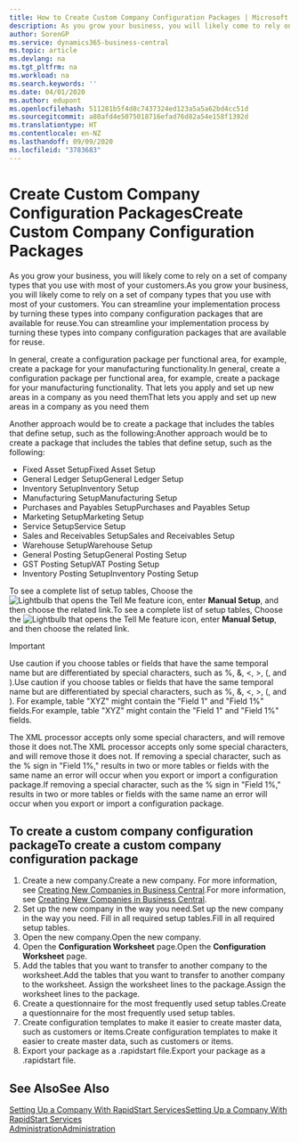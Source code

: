 ```yaml
---
title: How to Create Custom Company Configuration Packages | Microsoft Docs
description: As you grow your business, you will likely come to rely on a set of company types that you use with most of your customers. You can streamline your implementation process by turning these types into company configuration packages that are available for reuse.
author: SorenGP
ms.service: dynamics365-business-central
ms.topic: article
ms.devlang: na
ms.tgt_pltfrm: na
ms.workload: na
ms.search.keywords: ''
ms.date: 04/01/2020
ms.author: edupont
ms.openlocfilehash: 511281b5f4d8c7437324ed123a5a5a62bd4cc51d
ms.sourcegitcommit: a80afd4e5075018716efad76d82a54e158f1392d
ms.translationtype: HT
ms.contentlocale: en-NZ
ms.lasthandoff: 09/09/2020
ms.locfileid: "3783683"
---
```

# <a name="create-custom-company-configuration-packages"></a><span data-ttu-id="6fa98-104">Create Custom Company Configuration Packages</span><span class="sxs-lookup"><span data-stu-id="6fa98-104">Create Custom Company Configuration Packages</span></span>
<span data-ttu-id="6fa98-105">As you grow your business, you will likely come to rely on a set of company types that you use with most of your customers.</span><span class="sxs-lookup"><span data-stu-id="6fa98-105">As you grow your business, you will likely come to rely on a set of company types that you use with most of your customers.</span></span> <span data-ttu-id="6fa98-106">You can streamline your implementation process by turning these types into company configuration packages that are available for reuse.</span><span class="sxs-lookup"><span data-stu-id="6fa98-106">You can streamline your implementation process by turning these types into company configuration packages that are available for reuse.</span></span>  

<span data-ttu-id="6fa98-107">In general, create a configuration package per functional area, for example, create a package for your manufacturing functionality.</span><span class="sxs-lookup"><span data-stu-id="6fa98-107">In general, create a configuration package per functional area, for example, create a package for your manufacturing functionality.</span></span> <span data-ttu-id="6fa98-108">That lets you apply and set up new areas in a company as you need them</span><span class="sxs-lookup"><span data-stu-id="6fa98-108">That lets you apply and set up new areas in a company as you need them</span></span>  

<span data-ttu-id="6fa98-109">Another approach would be to create a package that includes the tables that define setup, such as the following:</span><span class="sxs-lookup"><span data-stu-id="6fa98-109">Another approach would be to create a package that includes the tables that define setup, such as the following:</span></span>  

-   <span data-ttu-id="6fa98-110">Fixed Asset Setup</span><span class="sxs-lookup"><span data-stu-id="6fa98-110">Fixed Asset Setup</span></span>  
-   <span data-ttu-id="6fa98-111">General Ledger Setup</span><span class="sxs-lookup"><span data-stu-id="6fa98-111">General Ledger Setup</span></span>  
-   <span data-ttu-id="6fa98-112">Inventory Setup</span><span class="sxs-lookup"><span data-stu-id="6fa98-112">Inventory Setup</span></span>  
-   <span data-ttu-id="6fa98-113">Manufacturing Setup</span><span class="sxs-lookup"><span data-stu-id="6fa98-113">Manufacturing Setup</span></span>  
-   <span data-ttu-id="6fa98-114">Purchases and Payables Setup</span><span class="sxs-lookup"><span data-stu-id="6fa98-114">Purchases and Payables Setup</span></span>  
-   <span data-ttu-id="6fa98-115">Marketing Setup</span><span class="sxs-lookup"><span data-stu-id="6fa98-115">Marketing Setup</span></span>  
-   <span data-ttu-id="6fa98-116">Service Setup</span><span class="sxs-lookup"><span data-stu-id="6fa98-116">Service Setup</span></span>  
-   <span data-ttu-id="6fa98-117">Sales and Receivables Setup</span><span class="sxs-lookup"><span data-stu-id="6fa98-117">Sales and Receivables Setup</span></span>  
-   <span data-ttu-id="6fa98-118">Warehouse Setup</span><span class="sxs-lookup"><span data-stu-id="6fa98-118">Warehouse Setup</span></span>  
-   <span data-ttu-id="6fa98-119">General Posting Setup</span><span class="sxs-lookup"><span data-stu-id="6fa98-119">General Posting Setup</span></span>  
-   <span data-ttu-id="6fa98-120">GST Posting Setup</span><span class="sxs-lookup"><span data-stu-id="6fa98-120">VAT Posting Setup</span></span>  
-   <span data-ttu-id="6fa98-121">Inventory Posting Setup</span><span class="sxs-lookup"><span data-stu-id="6fa98-121">Inventory Posting Setup</span></span>  

<span data-ttu-id="6fa98-122">To see a complete list of setup tables, Choose the ![Lightbulb that opens the Tell Me feature](media/ui-search/search_small.png "Tell me what you want to do") icon, enter **Manual Setup**, and then choose the related link.</span><span class="sxs-lookup"><span data-stu-id="6fa98-122">To see a complete list of setup tables, Choose the ![Lightbulb that opens the Tell Me feature](media/ui-search/search_small.png "Tell me what you want to do") icon, enter **Manual Setup**, and then choose the related link.</span></span>  

> [!IMPORTANT]
> <span data-ttu-id="6fa98-123">Use caution if you choose tables or fields that have the same temporal name but are differentiated by special characters, such as %, &, <, >, (, and ).</span><span class="sxs-lookup"><span data-stu-id="6fa98-123">Use caution if you choose tables or fields that have the same temporal name but are differentiated by special characters, such as %, &, <, >, (, and ).</span></span> <span data-ttu-id="6fa98-124">For example, table "XYZ" might contain the "Field 1" and "Field 1%" fields.</span><span class="sxs-lookup"><span data-stu-id="6fa98-124">For example, table "XYZ" might contain the "Field 1" and "Field 1%" fields.</span></span>
>
> <span data-ttu-id="6fa98-125">The XML processor accepts only some special characters, and will remove those it does not.</span><span class="sxs-lookup"><span data-stu-id="6fa98-125">The XML processor accepts only some special characters, and will remove those it does not.</span></span> <span data-ttu-id="6fa98-126">If removing a special character, such as the % sign in "Field 1%," results in two or more tables or fields with the same name an error will occur when you export or import a configuration package.</span><span class="sxs-lookup"><span data-stu-id="6fa98-126">If removing a special character, such as the % sign in "Field 1%," results in two or more tables or fields with the same name an error will occur when you export or import a configuration package.</span></span>

## <a name="to-create-a-custom-company-configuration-package"></a><span data-ttu-id="6fa98-127">To create a custom company configuration package</span><span class="sxs-lookup"><span data-stu-id="6fa98-127">To create a custom company configuration package</span></span>  
1.  <span data-ttu-id="6fa98-128">Create a new company.</span><span class="sxs-lookup"><span data-stu-id="6fa98-128">Create a new company.</span></span> <span data-ttu-id="6fa98-129">For more information, see [Creating New Companies in Business Central](about-new-company.md).</span><span class="sxs-lookup"><span data-stu-id="6fa98-129">For more information, see [Creating New Companies in Business Central](about-new-company.md).</span></span>  
3.  <span data-ttu-id="6fa98-130">Set up the new company in the way you need.</span><span class="sxs-lookup"><span data-stu-id="6fa98-130">Set up the new company in the way you need.</span></span> <span data-ttu-id="6fa98-131">Fill in all required setup tables.</span><span class="sxs-lookup"><span data-stu-id="6fa98-131">Fill in all required setup tables.</span></span>  
4.  <span data-ttu-id="6fa98-132">Open the new company.</span><span class="sxs-lookup"><span data-stu-id="6fa98-132">Open the new company.</span></span>
5. <span data-ttu-id="6fa98-133">Open the **Configuration Worksheet** page.</span><span class="sxs-lookup"><span data-stu-id="6fa98-133">Open the **Configuration Worksheet** page.</span></span>  
6.  <span data-ttu-id="6fa98-134">Add the tables that you want to transfer to another company to the worksheet.</span><span class="sxs-lookup"><span data-stu-id="6fa98-134">Add the tables that you want to transfer to another company to the worksheet.</span></span> <span data-ttu-id="6fa98-135">Assign the worksheet lines to the package.</span><span class="sxs-lookup"><span data-stu-id="6fa98-135">Assign the worksheet lines to the package.</span></span>  
7.  <span data-ttu-id="6fa98-136">Create a questionnaire for the most frequently used setup tables.</span><span class="sxs-lookup"><span data-stu-id="6fa98-136">Create a questionnaire for the most frequently used setup tables.</span></span>  
8.  <span data-ttu-id="6fa98-137">Create configuration templates to make it easier to create master data, such as customers or items.</span><span class="sxs-lookup"><span data-stu-id="6fa98-137">Create configuration templates to make it easier to create master data, such as customers or items.</span></span>  
9.  <span data-ttu-id="6fa98-138">Export your package as a .rapidstart file.</span><span class="sxs-lookup"><span data-stu-id="6fa98-138">Export your package as a .rapidstart file.</span></span>  

## <a name="see-also"></a><span data-ttu-id="6fa98-139">See Also</span><span class="sxs-lookup"><span data-stu-id="6fa98-139">See Also</span></span>  
[<span data-ttu-id="6fa98-140">Setting Up a Company With RapidStart Services</span><span class="sxs-lookup"><span data-stu-id="6fa98-140">Setting Up a Company With RapidStart Services</span></span>](admin-set-up-a-company-with-rapidstart.md)  
[<span data-ttu-id="6fa98-141">Administration</span><span class="sxs-lookup"><span data-stu-id="6fa98-141">Administration</span></span>](admin-setup-and-administration.md)
